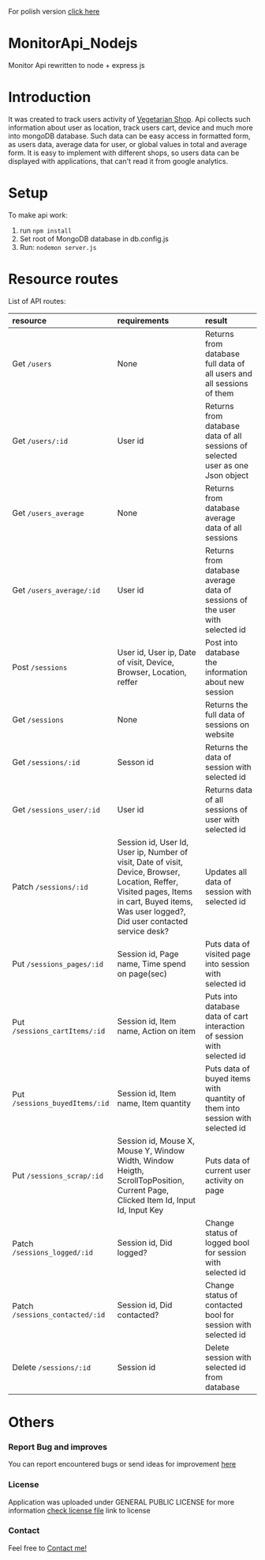 For polish version [click here](https://github.com/TomaszOrpik/MonitorApi_Nodejs/blob/master/READMEPL.md)

# MonitorApi_Nodejs
Monitor Api rewritten to node + express js

# Introduction
It was created to track users activity of [Vegetarian Shop](https://vegeshop-714fb.firebaseapp.com/). Api collects such information about user as location, track users cart, device and much more into mongoDB database. Such data can be easy access in formatted form, as users data, average data for user, or global values in total and average form. It is easy to implement with different shops, so users data can be displayed with applications, that can't read it from google analytics.

# Setup
To make api work:
1. run `npm install`
2. Set root of MongoDB database in db.config.js
3. Run: `nodemon server.js`

# Resource routes
List of API routes:


| resource      | requirements        |result        |
|:--------------|:--------------------|:-------------|
| Get `/users` | None | Returns from database full data of all users and all sessions of them |
| Get `/users/:id` | User id | Returns from database data of all sessions of selected user as one Json object|
| Get `/users_average` | None | Returns from database average data of all sessions |
| Get `/users_average/:id` | User id | Returns from database average data of sessions of the user with selected id |
| Post `/sessions` | User id, User ip, Date of visit, Device, Browser, Location, reffer | Post into database the information about new session |
| Get `/sessions` | None | Returns the full data of sessions on website |
| Get `/sessions/:id` | Sesson id | Returns the data of session with selected id |
| Get `/sessions_user/:id` | User id | Returns data of all sessions of user with selected id |
| Patch `/sessions/:id` | Session id, User Id, User ip, Number of visit, Date of visit, Device, Browser, Location, Reffer, Visited pages, Items in cart, Buyed items, Was user logged?, Did user contacted service desk? | Updates all data of session with selected id |
| Put `/sessions_pages/:id` | Session id, Page name, Time spend on page(sec) | Puts data of visited page into session with selected id |
| Put `/sessions_cartItems/:id` | Session id, Item name, Action on item | Puts into database data of cart interaction of session with selected id |
| Put `/sessions_buyedItems/:id` | Session id, Item name, Item quantity | Puts data of buyed items with quantity of them into session with selected id |
| Put `/sessions_scrap/:id` | Session id, Mouse X, Mouse Y, Window Width, Window Heigth, ScrollTopPosition, Current Page, Clicked Item Id, Input Id, Input Key | Puts data of current user activity on page |
| Patch `/sessions_logged/:id` | Session id, Did logged? | Change status of logged bool for session with selected id |
| Patch `/sessions_contacted/:id` | Session id, Did contacted? | Change status of contacted bool for session with selected id |
| Delete `/sessions/:id` | Session id | Delete session with selected id from database |


# Others
### Report Bug and improves

You can report encountered bugs or send ideas for improvement [here](https://github.com/TomaszOrpik/MonitorApi_Nodejs/issues)

### License

Application was uploaded under GENERAL PUBLIC LICENSE for more information [check license file](https://github.com/TomaszOrpik/MonitorApi_Nodejs/blob/master/LICENSE) link to license

### Contact

Feel free to [Contact me!](https://github.com/TomaszOrpik)
